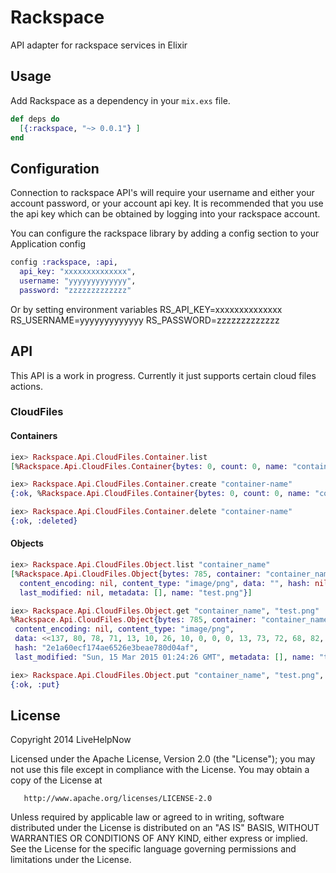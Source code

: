 # Rackspace
API adapter for rackspace services in Elixir

## Usage

Add Rackspace as a dependency in your `mix.exs` file.

```elixir
def deps do
  [{:rackspace, "~> 0.0.1"} ]
end
```

## Configuration
Connection to rackspace API's will require your username and either your account password, or your account api key. It is recommended that you use the api key which can be obtained by logging into your rackspace account.

You can configure the rackspace library by adding a config section to your Application config
```elixir
config :rackspace, :api,
  api_key: "xxxxxxxxxxxxxx",
  username: "yyyyyyyyyyyyy",
  password: "zzzzzzzzzzzzz"
```

Or by setting environment variables
RS_API_KEY=xxxxxxxxxxxxxx
RS_USERNAME=yyyyyyyyyyyyy
RS_PASSWORD=zzzzzzzzzzzzz

## API

This API is a work in progress. Currently it just supports certain cloud files actions.

### CloudFiles

#### Containers

```elixir
iex> Rackspace.Api.CloudFiles.Container.list
[%Rackspace.Api.CloudFiles.Container{bytes: 0, count: 0, name: "container_name"}]

iex> Rackspace.Api.CloudFiles.Container.create "container-name"
{:ok, %Rackspace.Api.CloudFiles.Container{bytes: 0, count: 0, name: "container_name"}}

iex> Rackspace.Api.CloudFiles.Container.delete "container-name"
{:ok, :deleted}
```

#### Objects

```elixir
iex> Rackspace.Api.CloudFiles.Object.list "container_name"
[%Rackspace.Api.CloudFiles.Object{bytes: 785, container: "container_name",
  content_encoding: nil, content_type: "image/png", data: "", hash: nil,
  last_modified: nil, metadata: [], name: "test.png"}]

iex> Rackspace.Api.CloudFiles.Object.get "container_name", "test.png"
%Rackspace.Api.CloudFiles.Object{bytes: 785, container: "container_name",
 content_encoding: nil, content_type: "image/png",
 data: <<137, 80, 78, 71, 13, 10, 26, 10, 0, 0, 0, 13, 73, 72, 68, 82, 0, 0, 0, 16, 0, 0, 0, 16, 8, 3, 0, 0, 0, 40, 45, 15, 83, 0, 0, 1, 44, 80, 76, 84, 69, 0, 0, 0, 68, ...>>,
 hash: "2e1a60ecf174ae6526e3beae780d04af",
 last_modified: "Sun, 15 Mar 2015 01:24:26 GMT", metadata: [], name: "test.png"}

iex> Rackspace.Api.CloudFiles.Object.put "container_name", "test.png", <<>>
{:ok, :put}
```

## License

   Copyright 2014 LiveHelpNow

   Licensed under the Apache License, Version 2.0 (the "License");
   you may not use this file except in compliance with the License.
   You may obtain a copy of the License at

       http://www.apache.org/licenses/LICENSE-2.0

   Unless required by applicable law or agreed to in writing, software
   distributed under the License is distributed on an "AS IS" BASIS,
   WITHOUT WARRANTIES OR CONDITIONS OF ANY KIND, either express or implied.
   See the License for the specific language governing permissions and
   limitations under the License.
